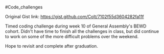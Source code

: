 #Code_challenges

Original Gist link:
https://gist.github.com/Colt/7102f55d3604282fa11f

Timed coding challenge during week 10 of General Assembly's BEWD cohort.
Didn't have time to finish all the challenges in class, but did continue to work on some of the more difficult problems over the weekend.

Hope to revisit  and complete after graduation. 